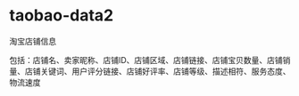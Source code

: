 # taobao-data2
淘宝店铺信息

包括：店铺名、卖家昵称、店铺ID、店铺区域、店铺链接、店铺宝贝数量、店铺销量、店铺关键词、用户评分链接、店铺好评率、店铺等级、描述相符、服务态度、物流速度
